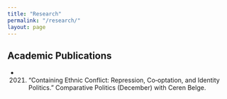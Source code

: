 ```yaml
---
title: "Research"
permalink: "/research/"
layout: page
---
```


## Academic Publications

- 2021. “Containing Ethnic Conflict: Repression, Co‑optation, and Identity Politics.” Comparative Politics (December) with Ceren Belge.

